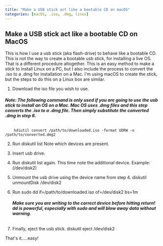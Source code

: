 ```yaml
---
title: "Make a USB stick act like a bootable CD on macOS"
categories: [macOS, .iso, .dmg, linux]  
---
```



## Make a USB stick act like a bootable CD on MacOS


This is how I use a usb stick (aka flash-drive) to behave like a bootable CD.  This is not the way to create a bootable usb stick, for installing a live OS.  That is a different procedure altogether.  This is an easy method to make a stick to install Linux on a PC, but I also include the process to convert the .iso to a .dmg for installation on a Mac.
I'm using macOS to create the stick, but the steps to do this on a Linux box are similar.


1. Download the iso file you wish to use.

 ###### **Note: The following command is only used if you are going to use the usb stick to install an OS on a Mac. Mac OS uses .dmg files and this step converts the .iso to a .dmg file.  Then simply substitute the converted .dmg in step 6.**
        hdiutil convert /path/to/downloaded.iso -format UDRW -o /path/to/converted.dmg2  

2. Run
        diskutil list
   Note which devices are present.

3. Insert usb drive.

4. Run
       diskutil list
   again. This time note the additional device. Example:(/dev/disk2)

5. Unmount the usb drive using the device name from step 4.
       diskutil unmountDisk /dev/disk2

6. Run
       sudo dd if=/path/to/downloaded.iso of=/dev/disk2 bs=1m
   ###### **Make sure you are writing to the correct device before hitting return! dd is powerful, especially with sudo and will blow away data without warning.**

7. Finally, eject the usb stick.
       diskutil eject /dev/disk2

That's it.....easy!
